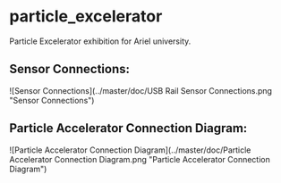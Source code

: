 # particle_excelerator
 Particle Excelerator exhibition for Ariel university.

## Sensor Connections:
![Sensor Connections](../master/doc/USB Rail Sensor Connections.png "Sensor Connections")

## Particle Accelerator Connection Diagram:
![Particle Accelerator Connection Diagram](../master/doc/Particle Accelerator Connection Diagram.png "Particle Accelerator Connection Diagram")
